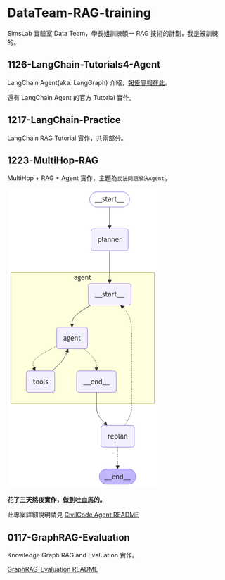 # DataTeam-RAG-training

SimsLab 實驗室 Data Team，學長姐訓練碩一 RAG 技術的計劃，我是被訓練的。

## 1126-LangChain-Tutorials4-Agent

LangChain Agent(aka. LangGraph) 介紹，[報告簡報在此](./static/LangChain-tutorial4-Agents.pdf)。

還有 LangChain Agent 的官方 Tutorial 實作。

## 1217-LangChain-Practice

LangChain RAG Tutorial 實作，共兩部分。

## 1223-MultiHop-RAG

MultiHop + RAG + Agent 實作，主題為`民法問題解決Agent`。

![image](https://github.com/hank1224/DataTeam-RAG-training/blob/main/static/1223-CivilCode-Arch.png)

**花了三天熬夜實作，做到吐血馬的。**

此專案詳細說明請見 [CivilCode Agent README](./1223-MultiHop-RAG/README.md)

## 0117-GraphRAG-Evaluation

Knowledge Graph RAG and Evaluation 實作。

[GraphRAG-Evaluation README](./0117-GraphRAG-Evaluation/README.md)